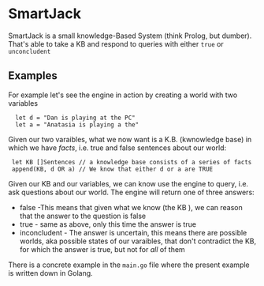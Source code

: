 # SmartJack

SmartJack is a small knowledge-Based System (think Prolog, but dumber). That's able to take a KB and respond to queries with either `true` or `unconcludent`


## Examples

For example let's see the engine in action by creating a world with two variables

```
  let d = "Dan is playing at the PC"
  let a = "Anatasia is playing a the"
```

Given our two varaibles, what we now want is a K.B. (kwnowledge base) in which we have *facts*, i.e. true and false sentences about our world:

```
 let KB []Sentences // a knowledge base consists of a series of facts
 append(KB, d OR a) // We know that either d or a are TRUE
```

Given our KB and our variables, we can know use the engine to query, i.e. ask questions about our world.
The engine will return one of three answers:

- false  -This means that given what we know (the KB ), we can reason that the answer to the question is false
- true   - same as above, only this time the answer is true
- inconcludent - The answer is uncertain, this means there are possible worlds, aka possible states of our varaibles, that don't contradict the KB, for which the answer is true, but not for *all* of them

There is a concrete example in the `main.go` file where the present example is written down in Golang.
